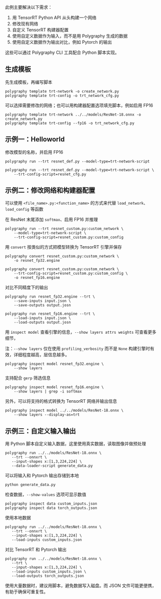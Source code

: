 

此例主要解决以下需求：
1. 用 TensorRT Python API 从头构建一个网络
2. 修改现有网络
3. 自定义 TensorRT 构建器配置
4. 使用自定义数据作为输入，而不是用 Polygraphy 生成的数据
5. 使用自定义数据作为输出对比，例如 Pytorch 的输出

这些可以通过 Polygraphy CLI 工具配合 Python 脚本实现。

## 生成模板

先生成模板，再编写脚本

```shell
polygraphy template trt-network -o create_network.py
polygraphy template trt-config -o trt_network_cfg.py
```
可以选择需要修改的网络；也可以用构建器配置选项填充脚本，例如启用 FP16
```shell
polygraphy template trt-network ../../models/ResNet-18.onnx -o create_network.py
polygraphy template trt-config --fp16 -o trt_network_cfg.py
```

## 示例一：Helloworld
修改模型的名称，并启用 FP16
```shell
polygraphy run --trt resnet_def.py --model-type=trt-network-script
```

```shell
polygraphy run --trt resnet_def.py --model-type=trt-network-script \
    --trt-config-script=resnet_cfg.py
```

## 示例二：修改网络和构建器配置
可以使用 `<file_name>.py:<function_name>` 的方式来代替 `load_network`、`load_config` 等函数

在 ResNet 末尾添加 `softmax`、启用 FP16 并推理
```shell
polygraphy run --trt resnet_custom.py:custom_network \
    --model-type=trt-network-script \
    --trt-config-script=resnet_custom.py:custom_config
```

用 `convert` 按类似的方式把模型转换为 TensorRT 引擎并保存
```shell
polygraphy convert resnet_custom.py:custom_network \
    -o resnet_fp32.engine
```
```shell
polygraphy convert resnet_custom.py:custom_network \
    --trt-config-script=resnet_custom.py:custom_config \
    -o resnet_fp16.engine
```
对比不同精度下的输出
```shell
polygraphy run resnet_fp32.engine --trt \
    --save-inputs input.json \
    --save-outputs output.josn
```
```shell
polygraphy run resnet_fp16.engine --trt \
    --load-inputs input.json \
    --load-outputs output.josn
```
用 `inspect model` 查看引擎的信息，`--show layers attrs weights` 可查看更多细节，


注：`--show layers` 仅在使用 `profiling_verbosity` 而不是 `None` 构建引擎时有效，详细程度越高，层信息越多。
```shell
polygraphy inspect model resnet_fp32.engine \
    --show layers
```
支持配合 `gerp` 筛选信息
```shell
polygraphy inspect model resnet_fp16.engine \
    --show layers | grep -i softmax
```
另外，可以将支持的格式转换为 TensorRT 网络并输出信息
```shell
polygraphy inspect model ../../models/ResNet-18.onnx \
    --show layers --display-as=trt
```

## 示例三：自定义输入输出
用 Python 脚本自定义输入数据，这里使用真实数据，读取图像并做预处理
```shell
polygraphy run ../../models/ResNet-18.onnx \
   --trt --onnxrt \
   --input-shapes x:[1,3,224,224] \
   --data-loader-script generate_data.py
```

可以将输入和 Pytorch 输出存储到本地
```shell
python generate_data.py
```
检查数据，`--show-values` 选项可显示数值
```shell
polygraphy inspect data custom_inputs.json
polygraphy inspect data torch_outputs.json
```

使用本地数据
```shell
polygraphy run ../../models/ResNet-18.onnx \
   --trt --onnxrt \
   --input-shapes x:[1,3,224,224] \
   --load-inputs custom_inputs.json
```

对比 TensorRT 和 Pytorch 输出
```shell
polygraphy run ../../models/ResNet-18.onnx \
   --trt \
   --input-shapes x:[1,3,224,224] \
   --load-inputs custom_inputs.json \
   --load-outputs torch_outputs.json
```

使用大量数据时，建议用脚本，避免数据写入磁盘。而 JSON 文件可能更便携，有助于确保可重复性。

